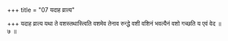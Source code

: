 +++
title = "07 यदाह व्रात्य"

+++
यदाह व्रात्य यथा ते वशस्तथास्त्विति वशमेव तेनाव रुन्द्धे वशी वशिनं भवत्यैनं वशो गच्छति य एवं वेद ॥ ७ ॥